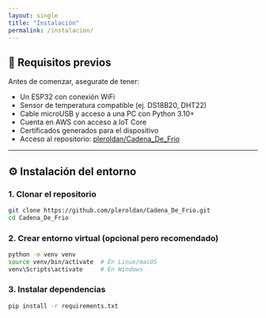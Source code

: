 ```yaml
---
layout: single
title: "Instalación"
permalink: /instalacion/
---
```


## 🔧 Requisitos previos

Antes de comenzar, asegurate de tener:

- Un ESP32 con conexión WiFi
- Sensor de temperatura compatible (ej. DS18B20, DHT22)
- Cable microUSB y acceso a una PC con Python 3.10+
- Cuenta en AWS con acceso a IoT Core
- Certificados generados para el dispositivo
- Acceso al repositorio: [pleroldan/Cadena_De_Frio](https://github.com/pleroldan/Cadena_De_Frio)

---

## ⚙️ Instalación del entorno

### 1. Clonar el repositorio

```bash
git clone https://github.com/pleroldan/Cadena_De_Frio.git
cd Cadena_De_Frio
``` 
### 2. Crear entorno virtual (opcional pero recomendado)
```bash
python -m venv venv
source venv/bin/activate  # En Linux/macOS
venv\Scripts\activate     # En Windows
```

### 3. Instalar dependencias  

```bash
pip install -r requirements.txt
```


